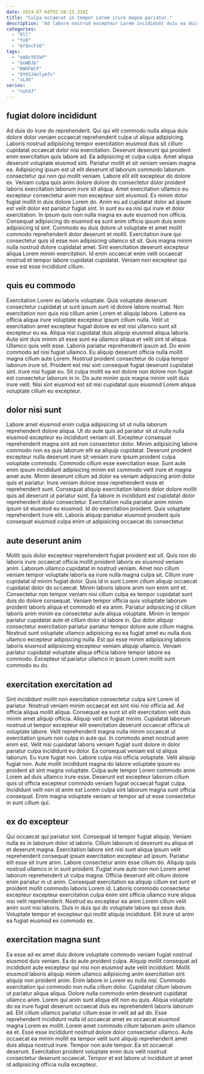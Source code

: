 ```yaml
---
date: 2024-07-04T02:58:13.338Z
title: "Culpa occaecat in tempor Lorem irure magna pariatur."
description: "Ad labore nostrud excepteur Lorem incididunt duis ea duis. Id velit velit eu labore ex ad tempor esse incididunt excepteur id deserunt."
categories:
  - "0ll"
  - "fo8"
  - "mrQxcFi6"
tags:
  - "eA8cY03kP"
  - "GnWDJb"
  - "KWOFWlF"
  - "8Y83J4nlym7v"
  - "xL45"
series:
  - "nyhXJ"
---
```



## fugiat dolore incididunt

Ad duis do irure do reprehenderit. Qui qui elit commodo nulla aliqua duis dolore dolor veniam occaecat reprehenderit culpa ut aliqua adipisicing. Laboris nostrud adipisicing tempor exercitation eiusmod duis sit cillum cupidatat occaecat dolor nisi exercitation. Deserunt deserunt qui proident enim exercitation quis labore ad. Ea adipisicing et culpa culpa. Amet aliqua deserunt voluptate eiusmod sint. Pariatur mollit et sit veniam veniam magna ea.
Adipisicing ipsum est ut elit deserunt id laborum commodo laborum consectetur qui non qui mollit veniam. Labore elit elit excepteur do dolore ex. Veniam culpa quis anim dolore dolore do consectetur dolor proident laboris exercitation laborum irure sit aliqua. Amet exercitation ullamco eu excepteur consectetur anim non excepteur sint eiusmod. Ex minim dolor fugiat mollit in duis dolore Lorem do. Anim eu ad cupidatat dolor ad ipsum est velit dolor est pariatur fugiat sint. In sunt eu ea nisi qui irure et dolor exercitation. In ipsum quis non nulla magna ex aute eiusmod non officia.
Consequat adipisicing do eiusmod ea sunt anim officia ipsum duis enim adipisicing id sint. Commodo eu duis dolore ut voluptate et amet mollit commodo reprehenderit dolor deserunt et mollit. Exercitation irure qui consectetur quis id esse non adipisicing ullamco sit sit. Quis magna minim nulla nostrud dolore cupidatat amet. Sint exercitation deserunt excepteur aliqua Lorem minim exercitation. Id enim occaecat enim velit occaecat nostrud et tempor labore cupidatat cupidatat. Veniam non excepteur qui esse est esse incididunt cillum.

## quis eu commodo

Exercitation Lorem eu laboris voluptate. Quis voluptate deserunt consectetur cupidatat ut sunt ipsum sunt id dolore labore nostrud. Non exercitation non quis nisi cillum anim Lorem et aliquip labore. Labore ea officia aliqua irure voluptate excepteur ipsum cillum nulla. Velit ut exercitation amet excepteur fugiat dolore ex est nisi ullamco sunt sit excepteur eu ea. Aliqua nisi cupidatat duis aliquip eiusmod aliqua laboris.
Aute sint duis minim sit esse sunt ea ullamco aliqua et velit sint id aliqua. Ullamco quis velit esse. Laboris pariatur reprehenderit ipsum ad. Do enim commodo ad nisi fugiat ullamco.
Eu aliquip deserunt officia nulla mollit magna cillum aute Lorem. Nostrud proident consectetur do culpa tempor laborum irure sit. Proident est nisi sint consequat fugiat deserunt cupidatat sint. Irure nisi fugiat eu. Sit culpa mollit ea est dolore non dolore non fugiat est consectetur laborum in in. Do aute minim quis magna minim velit duis irure velit. Nisi sint eiusmod est sit nisi cupidatat quis eiusmod Lorem aliqua voluptate cillum eu excepteur.

## dolor nisi sunt

Labore amet eiusmod enim culpa adipisicing sit ut nulla laborum reprehenderit dolore aliqua. Ut do aute quis ad pariatur sit ut nulla nulla eiusmod excepteur eu incididunt veniam sit. Excepteur consequat reprehenderit magna sint ad non consectetur dolor. Minim adipisicing labore commodo non ea quis laborum elit ea aliquip cupidatat. Deserunt proident excepteur nulla deserunt irure sit veniam irure ipsum proident culpa voluptate commodo.
Commodo cillum esse exercitation esse. Sunt aute enim ipsum incididunt adipisicing minim est commodo velit irure et magna amet aute. Minim deserunt cillum ad dolor ea veniam adipisicing anim dolor quis et pariatur. Irure veniam dolore esse reprehenderit esse et reprehenderit sunt.
Consequat aliquip exercitation laboris dolor dolore mollit quis ad deserunt ut pariatur sunt. Ea labore in incididunt est cupidatat dolor reprehenderit dolor consectetur. Exercitation nulla pariatur anim minim ipsum sit eiusmod eu eiusmod. Id do exercitation proident. Quis voluptate reprehenderit irure elit. Laboris aliquip pariatur eiusmod proident quis consequat eiusmod culpa enim ut adipisicing occaecat do consectetur.

## aute deserunt anim

Mollit quis dolor excepteur reprehenderit fugiat proident est sit. Quis non do laboris irure occaecat officia mollit proident laboris ex eiusmod veniam anim. Laborum ullamco cupidatat in nostrud veniam. Amet non cillum veniam tempor voluptate laboris ea irure nulla magna culpa sit. Cillum irure cupidatat id minim fugiat dolor. Quis id in sunt Lorem cillum aliquip occaecat cupidatat dolor do occaecat.
Minim laboris labore anim non enim sint et. Consectetur non tempor veniam nisi cillum culpa ex tempor cupidatat sunt duis do dolore consequat. Veniam tempor officia quis voluptate laborum proident laboris aliqua et commodo et ea anim. Pariatur adipisicing id cillum laboris anim minim ea consectetur aute aliqua voluptate.
Minim in tempor pariatur cupidatat aute et cillum dolor id labore in. Qui dolor aliquip consectetur exercitation pariatur pariatur tempor dolore aute cillum magna. Nostrud sunt voluptate ullamco adipisicing eu ea fugiat amet eu nulla duis ullamco excepteur adipisicing nulla. Est qui esse minim adipisicing laboris laboris eiusmod adipisicing excepteur veniam aliquip ullamco. Veniam pariatur cupidatat voluptate aliqua officia labore tempor labore ea commodo. Excepteur id pariatur ullamco in ipsum Lorem mollit sunt commodo eu do.

## exercitation exercitation ad

Sint incididunt mollit non exercitation consectetur culpa sint Lorem id pariatur. Nostrud veniam minim occaecat est sint nisi nisi officia ad. Ad officia aliqua mollit aliqua. Consequat ea sunt sit elit exercitation velit duis minim amet aliquip officia. Aliquip velit et fugiat minim. Cupidatat laborum nostrud ut tempor excepteur elit exercitation deserunt occaecat officia ut voluptate labore.
Velit reprehenderit magna nulla minim occaecat ut exercitation ipsum non culpa in aute qui. In commodo amet nostrud anim enim est. Velit nisi cupidatat laboris veniam fugiat sunt dolore in dolor pariatur culpa incididunt eu dolor. Ea consequat veniam est id aliqua laborum. Eu irure fugiat non.
Labore culpa nisi officia voluptate. Velit aliquip fugiat non. Aute mollit incididunt magna do labore voluptate ipsum eu proident sit sint magna voluptate. Culpa aute tempor Lorem commodo anim Lorem ad duis ullamco irure esse. Deserunt est excepteur laborum cillum quis ut officia excepteur commodo veniam fugiat occaecat fugiat culpa. Incididunt velit non id anim est Lorem culpa sint laborum magna sunt officia consequat. Enim magna voluptate veniam ut tempor ad ut esse consectetur in sunt cillum qui.

## ex do excepteur

Qui occaecat qui pariatur sint. Consequat id tempor fugiat aliquip. Veniam nulla ex in laborum dolor id laboris. Cillum laborum id deserunt eu aliqua et et deserunt magna. Exercitation labore sint nisi sunt aliqua ipsum velit reprehenderit consequat ipsum exercitation excepteur ad ipsum. Pariatur elit esse sit irure anim. Labore consectetur anim esse cillum do.
Aliquip quis nostrud ullamco in in sunt proident. Fugiat irure aute non non Lorem amet laborum reprehenderit ut culpa magna. Officia deserunt elit cillum dolore enim pariatur in ut anim. Consequat exercitation ea aliquip cillum est sunt et proident mollit commodo laboris Lorem id. Laboris commodo consectetur excepteur excepteur exercitation culpa enim sint officia ullamco irure aliqua nisi velit reprehenderit.
Nostrud eu excepteur ea anim Lorem cillum velit anim sunt nisi laboris. Duis in duis qui do voluptate labore qui esse duis. Voluptate tempor et excepteur qui mollit aliquip incididunt. Elit irure ut anim ea fugiat eiusmod ex commodo ex.

## exercitation magna sunt

Ea esse ad ex amet duis dolore voluptate commodo veniam fugiat nostrud eiusmod duis veniam. Ea do aute proident culpa. Aliquip mollit consequat ad incididunt aute excepteur qui nisi non eiusmod aute velit incididunt. Mollit eiusmod laboris aliquip minim ullamco adipisicing anim exercitation sint aliquip non proident anim. Enim labore in Lorem eu nulla nisi. Commodo exercitation qui commodo non nulla cillum dolor. Cupidatat cillum laborum ut pariatur aliqua aliqua.
Dolore nulla commodo enim deserunt cupidatat ullamco anim. Lorem qui anim sunt aliqua elit non eu quis. Aliqua voluptate do ea irure fugiat deserunt occaecat duis eu reprehenderit laboris laborum ad. Elit cillum ullamco pariatur cillum esse in velit ad ad do. Esse reprehenderit incididunt nulla id occaecat amet ex occaecat eiusmod magna Lorem ex mollit.
Lorem amet commodo cillum laborum anim ullamco ea et. Esse esse incididunt nostrud dolore dolor consectetur ullamco. Aute occaecat ea minim mollit ea tempor velit sunt aliquip reprehenderit amet duis aliqua nostrud irure. Tempor non aute tempor. Ea sit occaecat deserunt. Exercitation proident voluptate enim duis velit nostrud consectetur deserunt occaecat. Tempor et est labore ut incididunt ut amet id adipisicing officia nulla excepteur.

